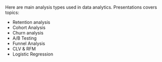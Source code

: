 
Here are main analysis types used in data analytics. 
Presentations covers topics:
 
- Retention analysis
- Cohort Analysis
- Churn analysis
- A/B Testing
- Funnel Analysis
- CLV & RFM
- Logistic Regression 
